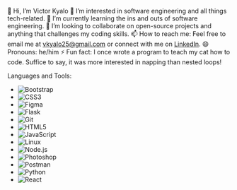 👋 Hi, I’m Victor Kyalo
👀 I’m interested in software engineering and all things tech-related.
🌱 I’m currently learning the ins and outs of software engineering.
💞️ I’m looking to collaborate on open-source projects and anything that challenges my coding skills.
📫 How to reach me: Feel free to email me at vkyalo25@gmail.com or connect with me on [LinkedIn](https://www.linkedin.com/in/victor-kyalo-b98764300/).
😄 Pronouns: he/him
⚡ Fun fact: I once wrote a program to teach my cat how to code. Suffice to say, it was more interested in napping than nested loops!

Languages and Tools:
- ![Bootstrap](https://img.shields.io/badge/-Bootstrap-563D7C?style=flat&logo=bootstrap)
- ![CSS3](https://img.shields.io/badge/-CSS3-1572B6?style=flat&logo=css3)
- ![Figma](https://img.shields.io/badge/-Figma-F24E1E?style=flat&logo=figma&logoColor=white)
- ![Flask](https://img.shields.io/badge/-Flask-000000?style=flat&logo=flask)
- ![Git](https://img.shields.io/badge/-Git-F05032?style=flat&logo=git&logoColor=white)
- ![HTML5](https://img.shields.io/badge/-HTML5-E34F26?style=flat&logo=html5&logoColor=white)
- ![JavaScript](https://img.shields.io/badge/-JavaScript-black?style=flat&logo=javascript)
- ![Linux](https://img.shields.io/badge/-Linux-FCC624?style=flat&logo=linux&logoColor=black)
- ![Node.js](https://img.shields.io/badge/-Node.js-339933?style=flat&logo=node.js&logoColor=white)
- ![Photoshop](https://img.shields.io/badge/-Photoshop-31A8FF?style=flat&logo=adobe-photoshop&logoColor=white)
- ![Postman](https://img.shields.io/badge/-Postman-FF6C37?style=flat&logo=postman)
- ![Python](https://img.shields.io/badge/-Python-3776AB?style=flat&logo=python&logoColor=white)
- ![React](https://img.shields.io/badge/-React-61DAFB?style=flat&logo=react&logoColor=black)



